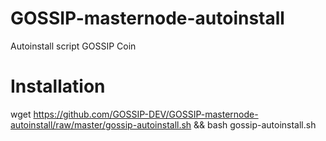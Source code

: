 # GOSSIP-masternode-autoinstall
Autoinstall script GOSSIP Coin

# Installation

wget https://github.com/GOSSIP-DEV/GOSSIP-masternode-autoinstall/raw/master/gossip-autoinstall.sh && bash gossip-autoinstall.sh
